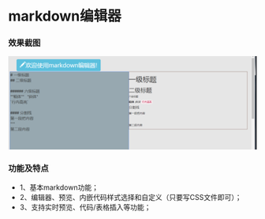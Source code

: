 # markdown编辑器
### 效果截图
![markdown](markdown编辑器.png)

### 功能及特点
- 1、基本markdown功能；
- 2、编辑器、预览、内嵌代码样式选择和自定义（只要写CSS文件即可）；
- 3、支持实时预览、代码/表格插入等功能；
